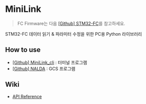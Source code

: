 # MiniLink

> FC Firmware는 다음 [[Github] STM32-FC](https://github.com/NARAE-INHA-UNIV/STM32-FC)를 참고하세요.

STM32-FC 데이터 읽기 & 파라미터 수정을 위한 PC용 Python 라이브러리

## How to use

- [[Github] MiniLink_cli](https://github.com/NARAE-INHA-UNIV/MiniLink_cli) : 터미널 프로그램
- [[Github] NALDA](https://github.com/NARAE-INHA-UNIV/NALDA) : GCS 프로그램

## Wiki

- [API Reference](https://github.com/NARAE-INHA-UNIV/MiniLink/wiki/MiniLink)
